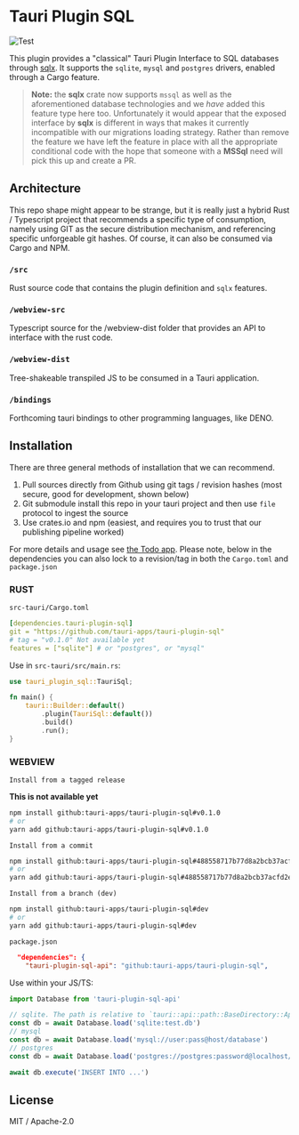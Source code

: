 # Tauri Plugin SQL

![Test](https://github.com/tauri-apps/tauri-plugin-sql/workflows/Test/badge.svg)

This plugin provides a "classical" Tauri Plugin Interface to SQL databases through [sqlx](https://github.com/launchbadge/sqlx).
It supports the `sqlite`, `mysql` and `postgres` drivers, enabled through a Cargo feature.

> **Note:** the **sqlx** crate now supports `mssql` as well as the aforementioned database technologies and we _have_ added this feature type here too. Unfortunately it would appear that the exposed interface by **sqlx** is different in ways that makes it currently incompatible with our migrations loading strategy. Rather than remove the feature we have left the feature in place with all the appropriate conditional code with the hope that someone with a **MSSql** need will pick this up and create a PR.

## Architecture

This repo shape might appear to be strange, but it is really just a hybrid Rust / Typescript project that recommends a specific type of consumption, namely using GIT as the secure distribution mechanism, and referencing specific unforgeable git hashes. Of course, it can also be consumed via Cargo and NPM.

### `/src`

Rust source code that contains the plugin definition and `sqlx` features.

### `/webview-src`

Typescript source for the /webview-dist folder that provides an API to interface with the rust code.

### `/webview-dist`

Tree-shakeable transpiled JS to be consumed in a Tauri application.

### `/bindings`

Forthcoming tauri bindings to other programming languages, like DENO.

## Installation

There are three general methods of installation that we can recommend.

1. Pull sources directly from Github using git tags / revision hashes (most secure, good for development, shown below)
2. Git submodule install this repo in your tauri project and then use `file` protocol to ingest the source
3. Use crates.io and npm (easiest, and requires you to trust that our publishing pipeline worked)

For more details and usage see [the Todo app](examples/todos-app/). Please note, below in the dependencies you can also lock to a revision/tag in both the `Cargo.toml` and `package.json`

### RUST

`src-tauri/Cargo.toml`

```yaml
[dependencies.tauri-plugin-sql]
git = "https://github.com/tauri-apps/tauri-plugin-sql"
# tag = "v0.1.0" Not available yet
features = ["sqlite"] # or "postgres", or "mysql"
```

Use in `src-tauri/src/main.rs`:

```rust
use tauri_plugin_sql::TauriSql;

fn main() {
    tauri::Builder::default()
        .plugin(TauriSql::default())
        .build()
        .run();
}
```

### WEBVIEW

`Install from a tagged release`

**This is not available yet**

```sh
npm install github:tauri-apps/tauri-plugin-sql#v0.1.0
# or
yarn add github:tauri-apps/tauri-plugin-sql#v0.1.0
```

`Install from a commit`

```sh
npm install github:tauri-apps/tauri-plugin-sql#488558717b77d8a2bcb37acfd2eca9658aeadc8e
# or
yarn add github:tauri-apps/tauri-plugin-sql#488558717b77d8a2bcb37acfd2eca9658aeadc8e
```

`Install from a branch (dev)`

```sh
npm install github:tauri-apps/tauri-plugin-sql#dev
# or
yarn add github:tauri-apps/tauri-plugin-sql#dev
```

`package.json`

```json
  "dependencies": {
    "tauri-plugin-sql-api": "github:tauri-apps/tauri-plugin-sql",
```

Use within your JS/TS:

```ts
import Database from 'tauri-plugin-sql-api'

// sqlite. The path is relative to `tauri::api::path::BaseDirectory::App`.
const db = await Database.load('sqlite:test.db')
// mysql
const db = await Database.load('mysql://user:pass@host/database')
// postgres
const db = await Database.load('postgres://postgres:password@localhost/test')

await db.execute('INSERT INTO ...')
```

## License

MIT / Apache-2.0
